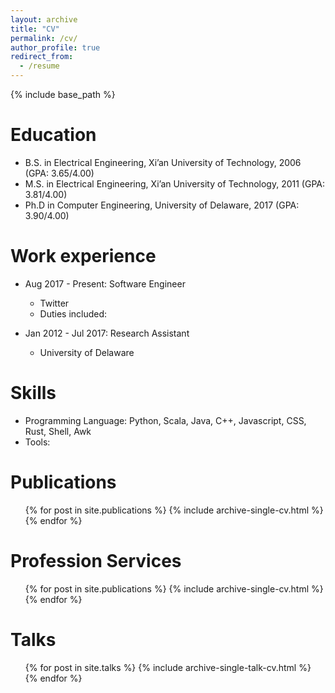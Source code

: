 ```yaml
---
layout: archive
title: "CV"
permalink: /cv/
author_profile: true
redirect_from:
  - /resume
---
```


{% include base_path %}

Education
======
* B.S. in Electrical Engineering, Xi’an University of Technology, 2006 (GPA: 3.65/4.00)
* M.S. in Electrical Engineering, Xi’an University of Technology, 2011 (GPA: 3.81/4.00)
* Ph.D in Computer Engineering, University of Delaware, 2017 (GPA: 3.90/4.00)

Work experience
======
* Aug 2017 - Present: Software Engineer
  - Twitter
  - Duties included: 

* Jan 2012 - Jul 2017: Research Assistant
  * University of Delaware
  
Skills
======
* Programming Language: Python, Scala, Java, C++, Javascript, CSS, Rust, Shell, Awk
* Tools: 

Publications
======
  <ul>{% for post in site.publications %}
    {% include archive-single-cv.html %}
  {% endfor %}</ul>

Profession Services
======
  <ul>{% for post in site.publications %}
    {% include archive-single-cv.html %}
  {% endfor %}</ul>
  
Talks
======
  <ul>{% for post in site.talks %}
    {% include archive-single-talk-cv.html %}
  {% endfor %}</ul>

